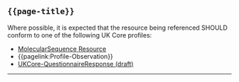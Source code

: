 ## <code>{{page-title}}</code>

Where possible, it is expected that the resource being referenced SHOULD conform to one of the following UK Core profiles:

- [MolecularSequence Resource](https://hl7.org/fhir/R4/molecularsequence.html)
- {{pagelink:Profile-Observation}}
- [UKCore-QuestionnaireResponse (draft)](https://simplifier.net/guide/UKCoreImplementationGuideAssetsinDevelopment/Home/ProfilesandExtensions/UKCore-QuestionnaireResponse)

---